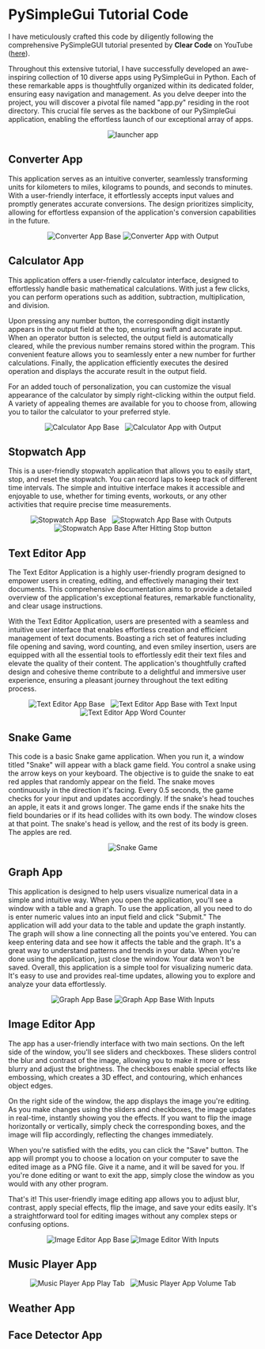 
# PySimpleGui Tutorial Code

I have meticulously crafted this code by diligently following the comprehensive PySimpleGUI tutorial presented by **Clear Code** on YouTube (<a href="https://www.youtube.com/watch?v=kQ8DGP9p2LY&t=1" target="_blank">here</a>).

Throughout this extensive tutorial, I have successfully developed an awe-inspiring collection of 10 diverse apps using PySimpleGui in Python. Each of these remarkable apps is thoughtfully organized within its dedicated folder, ensuring easy navigation and management. As you delve deeper into the project, you will discover a pivotal file named "app.py" residing in the root directory. This crucial file serves as the backbone of our PySimpleGui application, enabling the effortless launch of our exceptional array of apps.

<div align="center">
  <img src="https://cdn.discordapp.com/attachments/1081311787821043805/1109016405002690620/image.png" alt="launcher app">
</div>

## Converter App

This application serves as an intuitive converter, seamlessly transforming units for kilometers to miles, kilograms to pounds, and seconds to minutes. With a user-friendly interface, it effortlessly accepts input values and promptly generates accurate conversions. The design prioritizes simplicity, allowing for effortless expansion of the application's conversion capabilities in the future.

<div align="center">
	<img src="https://cdn.discordapp.com/attachments/1081311787821043805/1109019269922050098/image.png" alt="Converter App Base">
	<img src="https://media.discordapp.net/attachments/1081311787821043805/1109019568707473448/image.png" alt="Converter App with Output">
</div>

## Calculator App

This application offers a user-friendly calculator interface, designed to effortlessly handle basic mathematical calculations. With just a few clicks, you can perform operations such as addition, subtraction, multiplication, and division.

Upon pressing any number button, the corresponding digit instantly appears in the output field at the top, ensuring swift and accurate input. When an operator button is selected, the output field is automatically cleared, while the previous number remains stored within the program. This convenient feature allows you to seamlessly enter a new number for further calculations. Finally, the application efficiently executes the desired operation and displays the accurate result in the output field.

For an added touch of personalization, you can customize the visual appearance of the calculator by simply right-clicking within the output field. A variety of appealing themes are available for you to choose from, allowing you to tailor the calculator to your preferred style.

<div align="center">
	<img src="https://media.discordapp.net/attachments/1081311787821043805/1109020017506402346/image.png" alt="Calculator App Base">
	&nbsp;
	<img src="https://media.discordapp.net/attachments/1081311787821043805/1109026812262088714/image.png" alt="Calculator App with Output">
</div>

## Stopwatch App

This is a user-friendly stopwatch application that allows you to easily start, stop, and reset the stopwatch. You can record laps to keep track of different time intervals. The simple and intuitive interface makes it accessible and enjoyable to use, whether for timing events, workouts, or any other activities that require precise time measurements.

<div align="center">
	<img src="https://media.discordapp.net/attachments/1081311787821043805/1109030510652575785/image.png" alt="Stopwatch App Base">
	&nbsp;
	<img src="https://media.discordapp.net/attachments/1081311787821043805/1109030960391016458/image.png" alt="Stopwatch App Base with Outputs">
	&nbsp;
	<img src="https://media.discordapp.net/attachments/1081311787821043805/1109031684411752530/image.png" alt="Stopwatch App Base After Hitting Stop button">
</div>

## Text Editor App


The Text Editor Application is a highly user-friendly program designed to empower users in creating, editing, and effectively managing their text documents. This comprehensive documentation aims to provide a detailed overview of the application's exceptional features, remarkable functionality, and clear usage instructions.

With the Text Editor Application, users are presented with a seamless and intuitive user interface that enables effortless creation and efficient management of text documents. Boasting a rich set of features including file opening and saving, word counting, and even smiley insertion, users are equipped with all the essential tools to effortlessly edit their text files and elevate the quality of their content. The application's thoughtfully crafted design and cohesive theme contribute to a delightful and immersive user experience, ensuring a pleasant journey throughout the text editing process.

<div align="center">
	<img src="https://media.discordapp.net/attachments/1081311787821043805/1109035388267409508/image.png" alt="Text Editor App Base">
	&nbsp;
	<img src="https://cdn.discordapp.com/attachments/1081311787821043805/1109035852253892619/image.png" alt="Text Editor App Base with Text Input">
	<br>
	<img src="https://media.discordapp.net/attachments/1081311787821043805/1109036877400514622/image.png" alt="Text Editor App Word Counter">
</div>

## Snake Game

This code is a basic Snake game application. When you run it, a window titled "Snake" will appear with a black game field. You control a snake using the arrow keys on your keyboard. The objective is to guide the snake to eat red apples that randomly appear on the field. The snake moves continuously in the direction it's facing. Every 0.5 seconds, the game checks for your input and updates accordingly. If the snake's head touches an apple, it eats it and grows longer. The game ends if the snake hits the field boundaries or if its head collides with its own body. The window closes at that point. The snake's head is yellow, and the rest of its body is green. The apples are red.

<div align="center">
	<img src="https://media.discordapp.net/attachments/1081311787821043805/1109037508773302383/image.png" alt="Snake Game">
</div>

## Graph App

This application is designed to help users visualize numerical data in a simple and intuitive way. When you open the application, you'll see a window with a table and a graph. To use the application, all you need to do is enter numeric values into an input field and click "Submit." The application will add your data to the table and update the graph instantly. The graph will show a line connecting all the points you've entered. You can keep entering data and see how it affects the table and the graph. It's a great way to understand patterns and trends in your data. When you're done using the application, just close the window. Your data won't be saved. Overall, this application is a simple tool for visualizing numeric data. It's easy to use and provides real-time updates, allowing you to explore and analyze your data effortlessly.

<div align="center">
	<img src="https://media.discordapp.net/attachments/1081311787821043805/1109041022446616607/image.png" alt="Graph App Base">
	<img src="https://cdn.discordapp.com/attachments/1081311787821043805/1109041251359133696/image.png" alt="Graph App Base With Inputs">
</div>

## Image Editor App

The app has a user-friendly interface with two main sections. On the left side of the window, you'll see sliders and checkboxes. These sliders control the blur and contrast of the image, allowing you to make it more or less blurry and adjust the brightness. The checkboxes enable special effects like embossing, which creates a 3D effect, and contouring, which enhances object edges.

On the right side of the window, the app displays the image you're editing. As you make changes using the sliders and checkboxes, the image updates in real-time, instantly showing you the effects. If you want to flip the image horizontally or vertically, simply check the corresponding boxes, and the image will flip accordingly, reflecting the changes immediately.

When you're satisfied with the edits, you can click the "Save" button. The app will prompt you to choose a location on your computer to save the edited image as a PNG file. Give it a name, and it will be saved for you. If you're done editing or want to exit the app, simply close the window as you would with any other program.

That's it! This user-friendly image editing app allows you to adjust blur, contrast, apply special effects, flip the image, and save your edits easily. It's a straightforward tool for editing images without any complex steps or confusing options.

<div align="center">
	<img src="https://media.discordapp.net/attachments/1081311787821043805/1109042094745604177/image.png" alt="Image Editor App Base">
	<img src="https://media.discordapp.net/attachments/1081311787821043805/1109042095014023239/image.png" alt="Image Editor With Inputs">
</div>

## Music Player App

<div align="center">
	<img src="https://media.discordapp.net/attachments/1081311787821043805/1109046028046446642/image.png" alt="Music Player App Play Tab">
	&nbsp;
	<img src="https://media.discordapp.net/attachments/1081311787821043805/1109046028285513748/image.png" alt="Music Player App Volume Tab">
</div>

## Weather App

## Face Detector App
